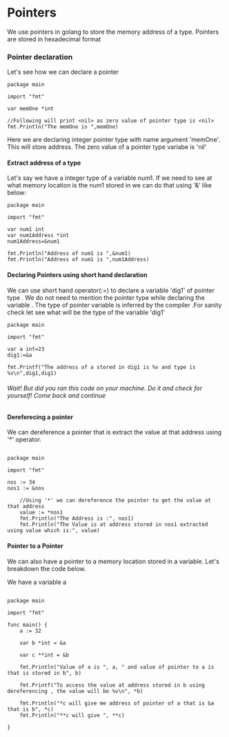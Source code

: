 # Pointers

We use pointers in golang to store the memory address of a type.
Pointers are stored in hexadecimal format

### Pointer declaration

Let's see how we can declare a pointer

```
package main

import "fmt"

var memOne *int

//Following will print <nil> as zero value of pointer type is <nil>
fmt.Println("The memOne is ",memOne)
```

Here we are declaring integer pointer type with name argument 'memOne'. This will store address. 
The zero value of a pointer type variabe is 'nil'  

#### Extract address of a type

Let's say we have a integer type of a variable num1. If we need to see at what memory location is the num1 stored in we can do that using '&' like below:

```
package main

import "fmt"

var num1 int
var num1Address *int
num1Address=&num1

fmt.Println("Address of num1 is ",&num1)
fmt.Println("Address of num1 is ",num1Address)
```

#### Declaring Pointers using short hand declaration

We can use short hand operator(:=) to declare a variable 'dig1' of pointer type . We do not need to mention the pointer type while declaring the variable . The type of pointer variable is inferred by the compiler .For sanity check let see what will be the type of the variable 'dig1'

```
package main

import "fmt"

var a int=23
dig1:=&a

fmt.Printf("The address of a stored in dig1 is %v and type is %v\n",dig1,dig1)
```

###### Wait! But did you ran this code on your machine. Do it and check for yourself! Come back and continue

#### Dereferecing a pointer

We can dereference a pointer that is extract the value at that address using '\*' operator.

```

package main

import "fmt"

nos := 34
nos1 := &nos

	//Using '*' we can dereference the pointer to get the value at that address
	value := *nos1
	fmt.Println("The Address is :", nos1)
	fmt.Println("The Value is at address stored in nos1 extracted using value which is:", value)
```

#### Pointer to a Pointer

We can also have a pointer to a memory location stored in a variable.
Let's breakdown the code below.

We have a variable a

```

package main

import "fmt"

func main() {
	a := 32

	var b *int = &a

	var c **int = &b

	fmt.Println("Value of a is ", a, " and value of pointer to a is that is stored in b", b)

	fmt.Printf("To access the value at address stored in b using dereferencing , the value will be %v\n", *b)

	fmt.Println("*c will give me address of pointer of a that is &a that is b", *c)
	fmt.Println("**c will give ", **c)

}

```
